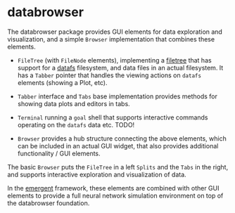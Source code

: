 # databrowser

The databrowser package provides GUI elements for data exploration and visualization, and a simple `Browser` implementation that combines these elements.

* `FileTree` (with `FileNode` elements), implementing a [filetree](https://github.com/cogentcore/tree/main/filetree) that has support for a [datafs](../datafs) filesystem, and data files in an actual filesystem. It has a `Tabber` pointer that handles the viewing actions on `datafs` elements (showing a Plot, etc).

* `Tabber` interface and `Tabs` base implementation provides methods for showing data plots and editors in tabs.

* `Terminal` running a `goal` shell that supports interactive commands operating on the `datafs` data etc. TODO!

* `Browser` provides a hub structure connecting the above elements, which can be included in an actual GUI widget, that also provides additional functionality / GUI elements.

The basic `Browser` puts the `FileTree` in a left `Splits` and the `Tabs` in the right, and supports interactive exploration and visualization of data.

In the [emergent](https://github.com/emer) framework, these elements are combined with other GUI elements to provide a full neural network simulation environment on top of the databrowser foundation.


